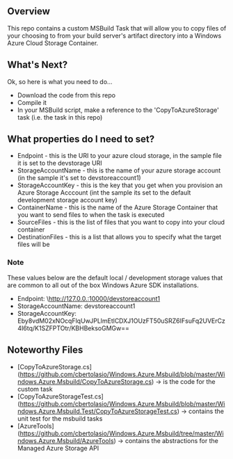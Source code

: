 ## Overview 

This repo contains a custom MSBuild Task that will allow you to copy files of your choosing to from 
your build server's artifact directory into a Windows Azure Cloud Storage Container.

## What's Next?

Ok, so here is what you need to do...

* Download the code from this repo
* Compile it
* In your MSBuild script, make a reference to the 'CopyToAzureStorage' task (i.e. the task in this repo)

## What properties do I need to set?
* Endpoint - this is the URI to your azure cloud storage, in the sample file it is set to the devstorage URI
* StorageAccountName - this is the name of your azure storage account (in the sample it's set to devstoreaccount1)
* StorageAccountKey - this is the key that you get when you provision an Azure Storage Acccount (int the sample its set to the default development storage account key)
* ContainerName - this is the name of the Azure Storage Container that you want to send files to when the task is executed
* SourceFiles - this is the list of files that you want to copy into your cloud container
* DestinationFiles - this is a list that allows you to specify what the target files will be

### Note #

These values below are the default local / development storage values that are common to all out of the box Windows Azure SDK installations.

* Endpoint: \http://127.0.0.:10000/devstoreaccount1
* StorageAccountName: devstoreaccount1
* StorageAccountKey: Eby8vdM02xNOcqFlqUwJPLlmEtlCDXJ1OUzFT50uSRZ6IFsuFq2UVErCz4I6tq/K1SZFPTOtr/KBHBeksoGMGw==

## Noteworthy Files
* [CopyToAzureStorage.cs] (https://github.com/cbertolasio/Windows.Azure.Msbuild/blob/master/Windows.Azure.Msbuild/CopyToAzureStorage.cs) -> is the code for the custom task
* [CopyToAzureStorageTest.cs] (https://github.com/cbertolasio/Windows.Azure.Msbuild/blob/master/Windows.Azure.Msbuild.Test/CopyToAzureStorageTest.cs) -> contains the unit test for the msbuild tasks
* [AzureTools] (https://github.com/cbertolasio/Windows.Azure.Msbuild/tree/master/Windows.Azure.Msbuild/AzureTools) -> contains the abstractions for the Managed Azure Storage API